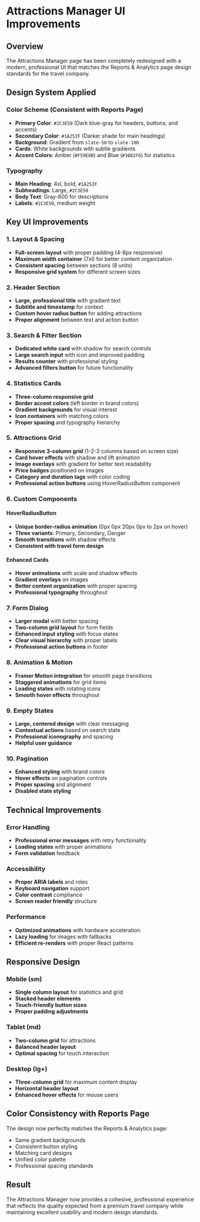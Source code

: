 # Attractions Manager UI Improvements

## Overview
The Attractions Manager page has been completely redesigned with a modern, professional UI that matches the Reports & Analytics page design standards for the travel company.

## Design System Applied

### Color Scheme (Consistent with Reports Page)
- **Primary Color**: `#2C3E50` (Dark blue-gray for headers, buttons, and accents)
- **Secondary Color**: `#1A252F` (Darker shade for main headings)
- **Background**: Gradient from `slate-50` to `slate-100`
- **Cards**: White backgrounds with subtle gradients
- **Accent Colors**: Amber (`#F59E0B`) and Blue (`#3B82F6`) for statistics

### Typography
- **Main Heading**: 4xl, bold, `#1A252F`
- **Subheadings**: Large, `#2C3E50`
- **Body Text**: Gray-600 for descriptions
- **Labels**: `#2C3E50`, medium weight

## Key UI Improvements

### 1. Layout & Spacing
- **Full-screen layout** with proper padding (4-8px responsive)
- **Maximum width container** (7xl) for better content organization
- **Consistent spacing** between sections (8 units)
- **Responsive grid system** for different screen sizes

### 2. Header Section
- **Large, professional title** with gradient text
- **Subtitle and timestamp** for context
- **Custom hover radius button** for adding attractions
- **Proper alignment** between text and action button

### 3. Search & Filter Section
- **Dedicated white card** with shadow for search controls
- **Large search input** with icon and improved padding
- **Results counter** with professional styling
- **Advanced filters button** for future functionality

### 4. Statistics Cards
- **Three-column responsive grid**
- **Border accent colors** (left border in brand colors)
- **Gradient backgrounds** for visual interest
- **Icon containers** with matching colors
- **Proper spacing** and typography hierarchy

### 5. Attractions Grid
- **Responsive 3-column grid** (1-2-3 columns based on screen size)
- **Card hover effects** with shadow and lift animation
- **Image overlays** with gradient for better text readability
- **Price badges** positioned on images
- **Category and duration tags** with color coding
- **Professional action buttons** using HoverRadiusButton component

### 6. Custom Components

#### HoverRadiusButton
- **Unique border-radius animation** (0px 0px 20px 0px to 2px on hover)
- **Three variants**: Primary, Secondary, Danger
- **Smooth transitions** with shadow effects
- **Consistent with travel form design**

#### Enhanced Cards
- **Hover animations** with scale and shadow effects
- **Gradient overlays** on images
- **Better content organization** with proper spacing
- **Professional typography** throughout

### 7. Form Dialog
- **Larger modal** with better spacing
- **Two-column grid layout** for form fields
- **Enhanced input styling** with focus states
- **Clear visual hierarchy** with proper labels
- **Professional action buttons** in footer

### 8. Animation & Motion
- **Framer Motion integration** for smooth page transitions
- **Staggered animations** for grid items
- **Loading states** with rotating icons
- **Smooth hover effects** throughout

### 9. Empty States
- **Large, centered design** with clear messaging
- **Contextual actions** based on search state
- **Professional iconography** and spacing
- **Helpful user guidance**

### 10. Pagination
- **Enhanced styling** with brand colors
- **Hover effects** on pagination controls
- **Proper spacing** and alignment
- **Disabled state styling**

## Technical Improvements

### Error Handling
- **Professional error messages** with retry functionality
- **Loading states** with proper animations
- **Form validation** feedback

### Accessibility
- **Proper ARIA labels** and roles
- **Keyboard navigation** support
- **Color contrast** compliance
- **Screen reader friendly** structure

### Performance
- **Optimized animations** with hardware acceleration
- **Lazy loading** for images with fallbacks
- **Efficient re-renders** with proper React patterns

## Responsive Design

### Mobile (sm)
- **Single column layout** for statistics and grid
- **Stacked header elements**
- **Touch-friendly button sizes**
- **Proper padding adjustments**

### Tablet (md)
- **Two-column grid** for attractions
- **Balanced header layout**
- **Optimal spacing** for touch interaction

### Desktop (lg+)
- **Three-column grid** for maximum content display
- **Horizontal header layout**
- **Enhanced hover effects** for mouse users

## Color Consistency with Reports Page
The design now perfectly matches the Reports & Analytics page:
- Same gradient backgrounds
- Consistent button styling
- Matching card designs
- Unified color palette
- Professional spacing standards

## Result
The Attractions Manager now provides a cohesive, professional experience that reflects the quality expected from a premium travel company while maintaining excellent usability and modern design standards.
